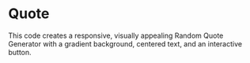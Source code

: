 # Quote
This code creates a responsive, visually appealing Random Quote Generator with a gradient background, centered text, and an interactive button.

